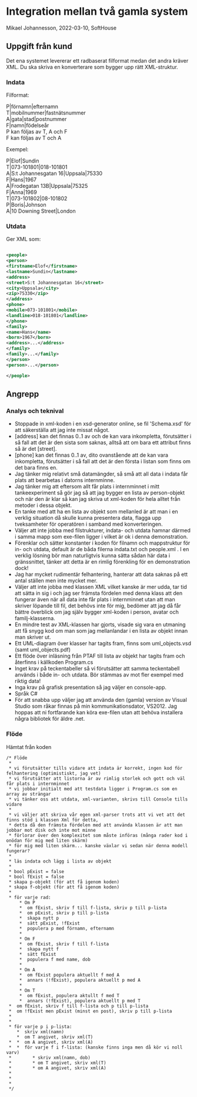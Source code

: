 # Integration mellan två gamla system
Mikael Johannesson, 2022-03-10, SoftHouse

## Uppgift från kund
  
Det ena systemet levererar ett radbaserat filformat medan det andra kräver XML. Du ska skriva en konverterare som bygger upp rätt XML-struktur.  

### Indata
Filformat:  
  
P|förnamn|efternamn  
T|mobilnummer|fastnätsnummer  
A|gata|stad|postnummer  
F|namn|födelseår  
P kan följas av T, A och F  
F kan följas av T och A  
  
Exempel:  

P|Elof|Sundin  
T|073-101801|018-101801  
A|S:t Johannesgatan 16|Uppsala|75330  
F|Hans|1967  
A|Frodegatan 13B|Uppsala|75325  
F|Anna|1969  
T|073-101802|08-101802  
P|Boris|Johnson  
A|10 Downing Street|London  

  
### Utdata
Ger XML som:  
  ```xml  

<people>  
<person>  
<firstname>Elof</firstname>  
<lastname>Sundin</lastname>  
<address>  
<street>S:t Johannesgatan 16</street>  
<city>Uppsala</city>  
<zip>75330</zip>  
</address>  
<phone>  
<mobile>073-101801</mobile>  
<landline>018-101801</landline>  
</phone>  
<family>  
<name>Hans</name>  
<born>1967</born>  
<address>...</address>  
</family>  
<family>...</family>  
</person>  
<person>...</person>  

</people>
```
## Angrepp
### Analys och teknival
- Stoppade in xml-koden i en xsd-generator online, se fil 'Schema.xsd' för att säkerställa att jag inte missat något.
- [address] kan det finnas 0..1 av och de kan vara inkompletta, förutsätter i så fall att det är den sista som saknas, alltså att om bara ett attribut finns så är det [street].
- [phone] kan det finnas 0..1 av, dito ovanstående att de kan vara inkompletta, förutsätter i så fall att det är den första i listan som finns om det bara finns en.
- Jag tänker mig relativt små datamängder, så små att all data i indata får plats att bearbetas i datorns internminne.
- Jag tänker mig att eftersom allt får plats i internminnet i mitt tankeexperiment så gör jag så att jag bygger en lista av person-objekt och när den är klar så kan jag skriva ut xml-koden för hela alltet från metoder i dessa objekt. 
- En tanke med att ha en lista av objekt som mellanled är att man i en verklig situation då skulle kunna presentera data, flagga upp tveksamheter för operatören i samband med konverteringen. 
- Väljer att inte jobba med filstrukturer, indata- och utdata hamnar därmed i samma mapp som exe-filen ligger i vilket är ok i denna demonstration. 
- Förenklar och sätter konstanter i koden för filnamn och mappstruktur för in- och utdata, default är de båda filerna indata.txt och people.xml . I en verklig lösning bör man naturligtvis kunna sätta sådan här data i gränssnittet, tänker att detta är en rimlig förenkling för en demonstration dock!
- Jag har mycket rudimentär felhantering, hanterar att data saknas på ett antal ställen men inte mycket mer.
- Väljer att inte jobba med klassen XML vilket kanske är mer udda, tar tid att sätta in sig i och jag ser främsta fördelen med denna klass att den fungerar även när all data inte får plats i internminnet utan att man skriver löpande till fil, det behövs inte för mig, bedömer att jag då får bättre överblick om jag själv bygger xml-koden i person, avatar och familj-klasserna. 
- En mindre test av XML-klassen har gjorts, visade sig vara en utmaning att få snygg kod om man som jag mellanlandar i en lista av objekt innan man skriver ut.
- Ett UML-diagram över klasser har tagits fram, finns som uml_objects.vsd (samt uml_objects.pdf)
- Ett flöde över inläsning från PTAF till lista av objekt har tagits fram och återfinns i källkoden Program.cs
- Inget krav på teckentabeller så vi förutsätter att samma teckentabell används i både in- och utdata. Bör stämmas av mot fler exempel med riktig data!
- Inga krav på grafisk presentation så jag väljer en console-app. 
- Språk C#
- För att snabba upp väljer jag att använda den (gamla) version av Visual Studio som råkar finnas på min kommunikationsdator, VS2012. Jag hoppas att ni fortfarande kan köra exe-filen utan att behöva installera några bibliotek för äldre .net.

### Flöde
Hämtat från koden

    /* Flöde
     * 
     * vi förutsätter tills vidare att indata är korrekt, ingen kod för felhantering (optimistiskt, jag vet)
     * vi förutsätter att listorna är av rimlig storlek och gott och väl får plats i internminnet
     * vi jobbar initialt med att testdata ligger i Program.cs som en array av strängar
     * vi tänker oss att utdata, xml-varianten, skrivs till Console tills vidare
     * 
     * vi väljer att skriva vår egen xml-parser trots att vi vet att det finns stöd i klassen Xml för detta, 
     * detta då den främsta fördelen med att använda klassen är att man jobbar mot disk och inte mot minne 
     * förlorar över den komplexitet som måste införas (många rader kod i onödan för mig med liten skärm)
     * för mig med liten skärm... kanske växlar vi sedan när denna modell fungerar?
     * 
     * läs indata och lägg i lista av objekt
     * 
     * bool pExist = false
     * bool fExist = false
     * skapa p-objekt (för att få igenom koden)
     * skapa f-objekt (för att få igenom koden)
     * 
     * för varje rad:
         * Om P
         *  om fExist, skriv f till f-lista, skriv p till p-lista
         *  om pExist, skriv p till p-lista
         *  skapa nytt p
         *  sätt pExist, !fExist
         *  populera p med förnamn, efternamn
         * 
         * Om F
         *  om fExist, skriv f till f-lista
         *  skapa nytt f
         *  sätt fExist
         *  populera f med name, dob
         *  
         * Om A
         *  om fExist populera aktuellt f med A
         *  annars (!fExist), populera aktuellt p med A
         *  
         * Om T
         *  om fExist, populera aktullt f med T
         *  annars (!fExist), populera aktuellt p med T
     *  om fExist, skriv f till f-lista och p till p-lista
     *  om !fExist men pExist (minst en post), skriv p till p-lista
     *
     * 
     * för varje p i p-lista:
        *  skriv xml(namn)
        *  om T angivet, skriv xml(T)
     *  *  om A angivet, skriv xml(A)
     *  *  för varje f i f-lista: (kanske finns inga men då kör vi noll varv)
     *        * skriv xml(namn, dob)
     *        * om T angivet, skriv xml(T)
     *        * om A angivet, skriv xml(A)
     * 
     * 
     * 
     */
